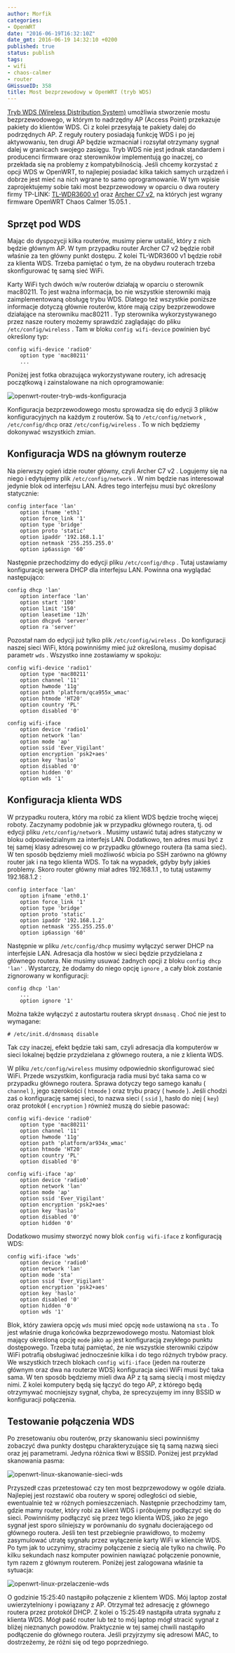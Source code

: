 ```yaml
---
author: Morfik
categories:
- OpenWRT
date: "2016-06-19T16:32:10Z"
date_gmt: 2016-06-19 14:32:10 +0200
published: true
status: publish
tags:
- wifi
- chaos-calmer
- router
GHissueID: 358
title: Most bezprzewodowy w OpenWRT (tryb WDS)
---
```


[Tryb WDS (Wireless Distribution
System)](https://pl.wikipedia.org/wiki/Wireless_Distribution_System) umożliwia stworzenie mostu
bezprzewodowego, w którym to nadrzędny AP (Access Point) przekazuje pakiety do klientów WDS. Ci z
kolei przesyłają te pakiety dalej do podrzędnych AP. Z reguły routery posiadają funkcję WDS i po jej
aktywowaniu, ten drugi AP będzie wzmacniał i rozsyłał otrzymany sygnał dalej w granicach swojego
zasięgu. Tryb WDS nie jest jednak standardem i producenci firmware oraz sterowników implementują go
inaczej, co przekłada się na problemy z kompatybilnością. Jeśli chcemy korzystać z opcji WDS w
OpenWRT, to najlepiej posiadać kilka takich samych urządzeń i dobrze jest mieć na nich wgrane to
samo oprogramowanie. W tym wpisie zaprojektujemy sobie taki most bezprzewodowy w oparciu o dwa
routery firmy TP-LINK: [TL-WDR3600 v1](http://www.tp-link.com.pl/products/details/TL-WDR3600.html)
oraz [Archer C7 v2](http://www.tp-link.com.pl/products/details/Archer-C7.html), na których jest
wgrany firmware OpenWRT Chaos Calmer 15.05.1 .

<!--more-->
## Sprzęt pod WDS

Mając do dyspozycji kilka routerów, musimy pierw ustalić, który z nich będzie głównym AP. W tym
przypadku router Archer C7 v2 będzie robił właśnie za ten główny punkt dostępu. Z kolei TL-WDR3600
v1 będzie robił za klienta WDS. Trzeba pamiętać o tym, że na obydwu routerach trzeba skonfigurować
tę samą sieć WiFi.

Karty WiFi tych dwóch w/w routerów działają w oparciu o sterownik mac80211. To jest ważna
informacja, bo nie wszystkie sterowniki mają zaimplementowaną obsługę trybu WDS. Dlatego też
wszystkie poniższe informacje dotyczą głównie routerów, które mają czipy bezprzewodowe działające na
sterowniku mac80211 . Typ sterownika wykorzystywanego przez nasze routery możemy sprawdzić
zaglądając do pliku `/etc/config/wireless` . Tam w bloku `config wifi-device` powinien być
określony typ:

    config wifi-device 'radio0'
        option type 'mac80211'
        ...

Poniżej jest fotka obrazująca wykorzystywane routery, ich adresację początkową i zainstalowane na
nich oprogramowanie:

![openwrt-router-tryb-wds-konfiguracja](/img/2016/06/1.openwrt-router-tryb-wds-konfiguracja.png#huge)

Konfiguracja bezprzewodowego mostu sprowadza się do edycji 3 plików konfiguracyjnych na każdym z
routerów. Są to `/etc/config/network` , `/etc/config/dhcp` oraz `/etc/config/wireless` . To w nich
będziemy dokonywać wszystkich zmian.

## Konfiguracja WDS na głównym routerze

Na pierwszy ogień idzie router główny, czyli Archer C7 v2 . Logujemy się na niego i edytujemy plik
`/etc/config/network` . W nim będzie nas interesował jedynie blok od interfejsu LAN. Adres tego
interfejsu musi być określony statycznie:

    config interface 'lan'
        option ifname 'eth1'
        option force_link '1'
        option type 'bridge'
        option proto 'static'
        option ipaddr '192.168.1.1'
        option netmask '255.255.255.0'
        option ip6assign '60'

Następnie przechodzimy do edycji pliku `/etc/config/dhcp` . Tutaj ustawiamy konfigurację serwera
DHCP dla interfejsu LAN. Powinna ona wyglądać następująco:

    config dhcp 'lan'
        option interface 'lan'
        option start '100'
        option limit '150'
        option leasetime '12h'
        option dhcpv6 'server'
        option ra 'server'

Pozostał nam do edycji już tylko plik `/etc/config/wireless` . Do konfiguracji naszej sieci WiFi,
którą powinniśmy mieć już określoną, musimy dopisać parametr `wds` . Wszystko inne zostawiamy w
spokoju:

    config wifi-device 'radio1'
        option type 'mac80211'
        option channel '11'
        option hwmode '11g'
        option path 'platform/qca955x_wmac'
        option htmode 'HT20'
        option country 'PL'
        option disabled '0'

    config wifi-iface
        option device 'radio1'
        option network 'lan'
        option mode 'ap'
        option ssid 'Ever_Vigilant'
        option encryption 'psk2+aes'
        option key 'haslo'
        option disabled '0'
        option hidden '0'
        option wds '1'

## Konfiguracja klienta WDS

W przypadku routera, który ma robić za klient WDS będzie trochę więcej roboty. Zaczynamy podobnie
jak w przypadku głównego routera, tj. od edycji pliku `/etc/config/network` . Musimy ustawić tutaj
adres statyczny w bloku odpowiedzialnym za interfejs LAN. Dodatkowo, ten adres musi być z tej samej
klasy adresowej co w przypadku głównego routera (ta sama sieć). W ten sposób będziemy mieli
możliwość wbicia po SSH zarówno na główny router jak i na tego klienta WDS. To tak na wypadek,
gdyby były jakieś problemy. Skoro router główny miał adres 192.168.1.1 , to tutaj ustawmy
192.168.1.2 :

    config interface 'lan'
        option ifname 'eth0.1'
        option force_link '1'
        option type 'bridge'
        option proto 'static'
        option ipaddr '192.168.1.2'
        option netmask '255.255.255.0'
        option ip6assign '60'

Następnie w pliku `/etc/config/dhcp` musimy wyłączyć serwer DHCP na interfejsie LAN. Adresacja dla
hostów w sieci będzie przydzielana z głównego routera. Nie musimy usuwać żadnych opcji z bloku
`config dhcp 'lan'` . Wystarczy, że dodamy do niego opcję `ignore` , a cały blok zostanie
zignorowany w konfiguracji:

    config dhcp 'lan'
        ...
        option ignore '1'

Można także wyłączyć z autostartu routera skrypt `dnsmasq` . Choć nie jest to wymagane:

    # /etc/init.d/dnsmasq disable

Tak czy inaczej, efekt będzie taki sam, czyli adresacja dla komputerów w sieci lokalnej będzie
przydzielana z głównego routera, a nie z klienta WDS.

W pliku `/etc/config/wireless` musimy odpowiednio skonfigurować sieć WiFi. Przede wszystkim,
konfiguracja radia musi być taka sama co w przypadku głównego routera. Sprawa dotyczy tego samego
kanału ( `channel` ), jego szerokości ( `htmode` ) oraz trybu pracy ( `hwmode` ). Jeśli chodzi zaś o
konfigurację samej sieci, to nazwa sieci ( `ssid` ), hasło do niej ( `key`) oraz protokół
( `encryption` ) również muszą do siebie pasować:

    config wifi-device 'radio0'
        option type 'mac80211'
        option channel '11'
        option hwmode '11g'
        option path 'platform/ar934x_wmac'
        option htmode 'HT20'
        option country 'PL'
        option disabled '0'

    config wifi-iface 'ap'
        option device 'radio0'
        option network 'lan'
        option mode 'ap'
        option ssid 'Ever_Vigilant'
        option encryption 'psk2+aes'
        option key 'haslo'
        option disabled '0'
        option hidden '0'

Dodatkowo musimy stworzyć nowy blok `config wifi-iface` z konfiguracją WDS:

    config wifi-iface 'wds'
        option device 'radio0'
        option network 'lan'
        option mode 'sta'
        option ssid 'Ever_Vigilant'
        option encryption 'psk2+aes'
        option key 'haslo'
        option disabled '0'
        option hidden '0'
        option wds '1'

Blok, który zawiera opcję `wds` musi mieć opcję `mode` ustawioną na `sta` . To jest właśnie druga
końcówka bezprzewodowego mostu. Natomiast blok mający określoną opcję `mode` jako `ap` jest
konfiguracją zwykłego punktu dostępowego. Trzeba tutaj pamiętać, że nie wszystkie sterowniki czipów
WiFi potrafią obsługiwać jednocześnie kilka i do tego różnych trybów pracy. We wszystkich trzech
blokach `config wifi-iface` (jeden na routerze głównym oraz dwa na routerze WDS) konfiguracja sieci
WiFi musi być taka sama. W ten sposób będziemy mieli dwa AP z tą samą siecią i most między nimi. Z
kolei komputery będą się łączyć do tego AP, z którego będą otrzymywać mocniejszy sygnał, chyba, że
sprecyzujemy im inny BSSID w konfiguracji połączenia.

## Testowanie połączenia WDS

Po zresetowaniu obu routerów, przy skanowaniu sieci powinniśmy zobaczyć dwa punkty dostępu
charakteryzujące się tą samą nazwą sieci oraz jej parametrami. Jedyna różnica tkwi w BSSID. Poniżej
jest przykład skanowania pasma:

![openwrt-linux-skanowanie-sieci-wds](/img/2016/06/2.openwrt-linux-skanowanie-sieci-wds.png#huge)

Przyszedł czas przetestować czy ten most bezprzewodowy w ogóle działa. Najlepiej jest rozstawić oba
routery w sporej odległości od siebie, ewentualnie też w różnych pomieszczeniach. Następnie
przechodzimy tam, gdzie mamy router, który robi za klient WDS i próbujemy podłączyć się do sieci.
Powinniśmy podłączyć się przez tego klienta WDS, jako że jego sygnał jest sporo silniejszy w
porównaniu do sygnału docierającego od głównego routera. Jeśli ten test przebiegnie prawidłowo, to
możemy zasymulować utratę sygnału przez wyłączenie karty WiFi w kliencie WDS. Po tym jak to
uczynimy, stracimy połączenie z siecią ale tylko na chwilę. Po kilku sekundach nasz komputer
powinien nawiązać połączenie ponownie, tym razem z głównym routerem. Poniżej jest zalogowana właśnie
ta sytuacja:

![openwrt-linux-przelaczenie-wds](/img/2016/06/3.openwrt-linux-przelaczenie-wds.png#huge)

O godzinie 15:25:40 nastąpiło połączenie z klientem WDS. Mój laptop został uwierzytelniony i
powiązany z AP. Otrzymał też adresację z głównego routera przez protokół DHCP. Z kolei o 15:25:49
nastąpiła utrata sygnału z klienta WDS. Mógł paść router lub też to mój laptop mógł stracić sygnał z
bliżej nieznanych powodów. Praktycznie w tej samej chwili nastąpiło podłączenie do głównego routera.
Jeśli przyjrzymy się adresowi MAC, to dostrzeżemy, że różni się od tego poprzedniego.
